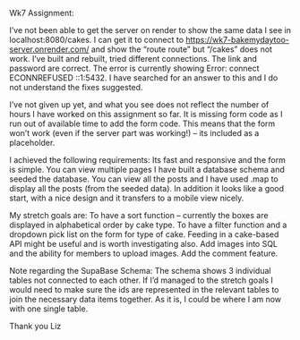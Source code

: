 Wk7 Assignment:

I’ve not been able to get the server on render to show the same data I see in localhost:8080/cakes. I can get it to connect to https://wk7-bakemydaytoo-server.onrender.com/ and show the “route route” but “/cakes” does not work.
I’ve built and rebuilt, tried different connections. The link and password are correct.
The error is currently showing Error: connect ECONNREFUSED ::1:5432. I have searched for an answer to this and I do not understand the fixes suggested.

I’ve not given up yet, and what you see does not reflect the number of hours I have worked on this assignment so far. It is missing form code as I run out of available time to add the form code. This means that the form won’t work (even if the server part was working!) – its included as a placeholder.

I achieved the following requirements:
Its fast and responsive and the form is simple.
You can view multiple pages
I have built a database schema and seeded the database.
You can view all the posts and I have used .map to display all the posts (from the seeded data).
In addition it looks like a good start, with a nice design and it transfers to a mobile view nicely.

My stretch goals are:
To have a sort function – currently the boxes are displayed in alphabetical order by cake type.
To have a filter function and a dropdown pick list on the form for type of cake. Feeding in a cake-based API might be useful and is worth investigating also.
Add images into SQL and the ability for members to upload images.
Add the comment feature.

Note regarding the SupaBase Schema:
The schema shows 3 individual tables not connected to each other. If I’d managed to the stretch goals I would need to make sure the ids are represented in the relevant tables to join the necessary data items together. As it is, I could be where I am now with one single table.

Thank you
Liz
